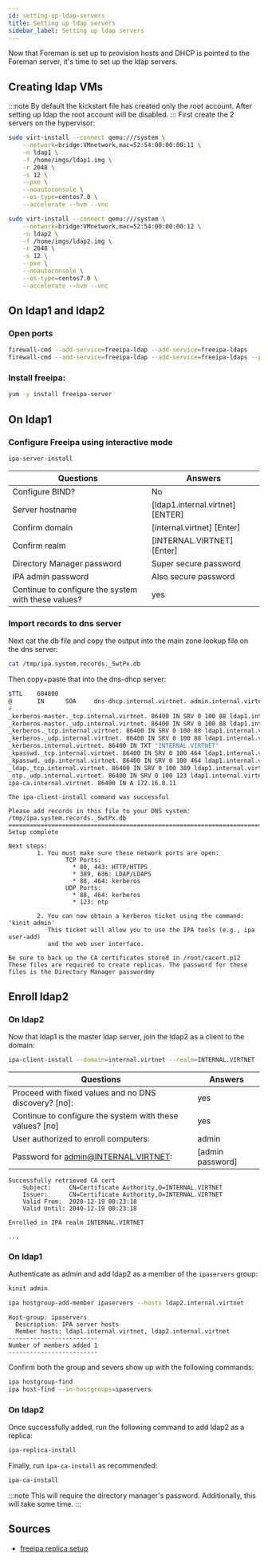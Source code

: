 ```yaml
---
id: setting-up-ldap-servers
title: Setting up ldap servers
sidebar_label: Setting up ldap servers
---
```


Now that Foreman is set up to provision hosts and DHCP is pointed to the Foreman server, it's time to set up the ldap servers.
## Creating ldap VMs
:::note
By default the kickstart file has created only the root account. After setting up ldap the root account will be disabled.
:::
First create the 2 servers on the hypervisor:

```bash title="ldap1"
sudo virt-install --connect qemu:///system \
    --network=bridge:VMnetwork,mac=52:54:00:00:00:11 \
    -n ldap1 \
    -f /home/imgs/ldap1.img \
    -r 2048 \
    -s 12 \
    --pxe \
    --noautoconsole \
    --os-type=centos7.0 \
    --accelerate --hvm --vnc
```
```bash title="ldap2"
sudo virt-install --connect qemu:///system \
    --network=bridge:VMnetwork,mac=52:54:00:00:00:12 \
    -n ldap2 \
    -f /home/imgs/ldap2.img \
    -r 2048 \
    -s 12 \
    --pxe \
    --noautoconsole \
    --os-type=centos7.0 \
    --accelerate --hvm --vnc
```


## On ldap1 and ldap2
### Open ports
```bash title="ldap services"
firewall-cmd --add-service=freeipa-ldap --add-service=freeipa-ldaps
firewall-cmd --add-service=freeipa-ldap --add-service=freeipa-ldaps --permanent
```
### Install freeipa:
```bash
yum -y install freeipa-server
```
## On ldap1
### Configure Freeipa using interactive mode
```bash
ipa-server-install
```
|Questions|Answers|
|---------|-------|
|Configure BIND?| No|
|Server hostname| \[ldap1.internal.virtnet\] \[ENTER\]|
|Confirm domain | \[internal.virtnet\] \[Enter\]|
|Confirm realm  | \[INTERNAL.VIRTNET\] \[Enter\]|
|Directory Manager password| Super secure password|
|IPA admin password| Also secure password|
|Continue to configure the system with these values?| yes|

### Import records to dns server

Next cat the db file and copy the output into the main zone lookup file on the dns server:

```bash title="ldap1 server"
cat /tmp/ipa.system.records._SwtPx.db
```

Then copy+paste that into the dns-dhcp server:
```bash title="/var/named/zones/internal.virtnet"
$TTL    604800
@       IN      SOA     dns-dhcp.internal.virtnet. admin.internal.virtnet. (
#...
_kerberos-master._tcp.internal.virtnet. 86400 IN SRV 0 100 88 ldap1.internal.virtnet.
_kerberos-master._udp.internal.virtnet. 86400 IN SRV 0 100 88 ldap1.internal.virtnet.
_kerberos._tcp.internal.virtnet. 86400 IN SRV 0 100 88 ldap1.internal.virtnet.
_kerberos._udp.internal.virtnet. 86400 IN SRV 0 100 88 ldap1.internal.virtnet.
_kerberos.internal.virtnet. 86400 IN TXT "INTERNAL.VIRTNET"
_kpasswd._tcp.internal.virtnet. 86400 IN SRV 0 100 464 ldap1.internal.virtnet.
_kpasswd._udp.internal.virtnet. 86400 IN SRV 0 100 464 ldap1.internal.virtnet.
_ldap._tcp.internal.virtnet. 86400 IN SRV 0 100 389 ldap1.internal.virtnet.
_ntp._udp.internal.virtnet. 86400 IN SRV 0 100 123 ldap1.internal.virtnet.
ipa-ca.internal.virtnet. 86400 IN A 172.16.0.11
```

```text
The ipa-client-install command was successful

Please add records in this file to your DNS system: /tmp/ipa.system.records._SwtPx.db
==============================================================================
Setup complete

Next steps:
        1. You must make sure these network ports are open:
                TCP Ports:
                  * 80, 443: HTTP/HTTPS
                  * 389, 636: LDAP/LDAPS
                  * 88, 464: kerberos
                UDP Ports:
                  * 88, 464: kerberos
                  * 123: ntp

        2. You can now obtain a kerberos ticket using the command: 'kinit admin'
           This ticket will allow you to use the IPA tools (e.g., ipa user-add)
           and the web user interface.

Be sure to back up the CA certificates stored in /root/cacert.p12
These files are required to create replicas. The password for these
files is the Directory Manager passwordmy 
```
## Enroll ldap2
### On ldap2
Now that ldap1 is the master ldap server, join the ldap2 as a client to the domain:
```bash
ipa-client-install --domain=internal.virtnet --realm=INTERNAL.VIRTNET --server=ldap1.internal.virtnet
```

|Questions|Answers|
|---------|-------|
|Proceed with fixed values and no DNS discovery? [no]:| yes|
|Continue to configure the system with these values? [no]| yes|
|User authorized to enroll computers: | admin|
|Password for admin@INTERNAL.VIRTNET:| \[admin password\]|

```text title="expected output"
Successfully retrieved CA cert
    Subject:     CN=Certificate Authority,O=INTERNAL.VIRTNET
    Issuer:      CN=Certificate Authority,O=INTERNAL.VIRTNET
    Valid From:  2020-12-19 00:23:18
    Valid Until: 2040-12-19 00:23:18

Enrolled in IPA realm INTERNAL.VIRTNET

...
```
### On ldap1
Authenticate as admin and add ldap2 as a member of the `ipaservers` group:
```bash
kinit admin
```
```bash
ipa hostgroup-add-member ipaservers --hosts ldap2.internal.virtnet
```
```text title="expected output"
Host-group: ipaservers
  Description: IPA server hosts
  Member hosts: ldap1.internal.virtnet, ldap2.internal.virtnet
-------------------------
Number of members added 1
-------------------------
```
Confirm both the group and severs show up with the following commands:
```bash
ipa hostgroup-find
ipa host-find --in-hostgroups=ipaservers
```
### On ldap2
Once successfully added, run the following command to add ldap2 as a replica:
```bash
ipa-replica-install
```
Finally, run `ipa-ca-install` as recommended:
```bash
ipa-ca-install
```
:::note
This will require the directory manager's password. Additionally, this will take some time.
:::

## Sources
- [freeipa replica setup](https://www.freeipa.org/page/V4/Replica_Setup)